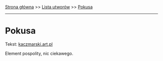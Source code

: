 [Strona główna](../index.md) >> [Lista utworów](../list.md) >> [Pokusa](448.md)

---

# Pokusa

Tekst: [kaczmarski.art.pl](https://www.kaczmarski.art.pl/tworczosc/wiersze/pokusa/)

Element pospolity, nic ciekawego.